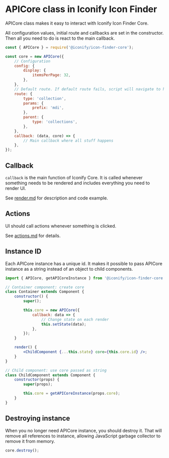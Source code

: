 # APICore class in Iconify Icon Finder

APICore class makes it easy to interact with Iconify Icon Finder Core.

All configuration values, initial route and callbacks are set in the constructor. Then all you need to do is react to the main callback.

```js
const { APICore } = require('@iconify/icon-finder-core');

const core = new APICore({
	// Configuration
	config: {
		display: {
			itemsPerPage: 32,
		},
	},
	// Default route. If default route fails, script will navigate to home page
	route: {
		type: 'collection',
		params: {
			prefix: 'mdi',
		},
		parent: {
			type: 'collections',
		},
	},
	callback: (data, core) => {
		// Main callback where all stuff happens
	},
});
```

## Callback

`callback` is the main function of Iconify Core. It is called whenever something needs to be rendered and includes everything you need to render UI.

See [render.md](render.md) for description and code example.

## Actions

UI should call actions whenever something is clicked.

See [actions.md](actions.md) for details.

## Instance ID

Each APICore instance has a unique id. It makes it possible to pass APICore instance as a string instead of an object to child components.

```jsx
import { APICore, getAPICoreInstance } from '@iconify/icon-finder-core';

// Container component: create core
class Container extends Component {
	constructor() {
		super();

		this.core = new APICore({
			callback: data => {
				// Change state on each render
				this.setState(data);
			},
		});
	}

	render() {
		<ChildComponent {...this.state} core={this.core.id} />;
	}
}

// Child component: use core passed as string
class ChildComponent extends Component {
	constructor(props) {
		super(props);

		this.core = getAPICoreInstance(props.core);
	}
}
```

## Destroying instance

When you no longer need APICore instance, you should destroy it. That will remove all references to instance, allowing JavaScript garbage collector to remove it from memory.

```js
core.destroy();
```
